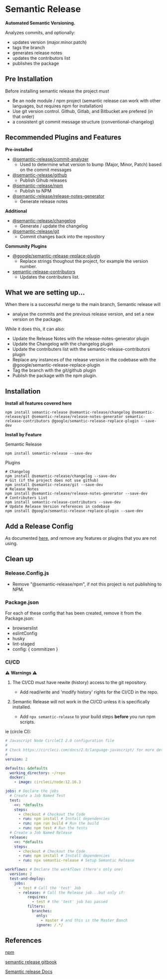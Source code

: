 # Semantic Release

__Automated Semantic Versioning.__

Analyzes commits, and optionally:
 - updates version (major.minor.patch)
 - tags the branch
 - generates release notes
 - updates the contributors list
 - publishes the package

## Pre Installation

Before installing semantic release the project *must*
- Be an node module / npm project (semantic release can work with other languages, but requires npm for installation)
- Use git version control. Github, Gitlab, and Bitbucket are prefered (in that order)
- a consistent git commit message structure (conventional-changelog)


## Recommended Plugins and Features

  __Pre-installed__
  - [@semantic-release/commit-analyzer](https://github.com/semantic-release/commit-analyzer) 
    - Used to determine what version to bump (Major, Minor, Patch) based on the commit messages
  - [@semantic-release/github](https://github.com/semantic-release/github)
      - Publish Gihub releases
  - [@semantic-release/npm](https://github.com/semantic-release/npm)
      - Publish to NPM
  - [@semantic-release/release-notes-generator](https://github.com/semantic-release/release-notes-generator)
      - Generate release notes

  __Additional__
  - [@semantic-release/changelog](https://github.com/semantic-release/changelog)
      - Generate / update the changelog
  - [@semantic-release/git](https://github.com/semantic-release/git)
      - Commit changes back into the repository

  __Community Plugins__
  - [@google/semantic-release-replace-plugin](https://github.com/google/semantic-release-replace-plugin)
      - Replace strings thoughout the project, for example the version number.
  - [semantic-release-contributors](https://github.com/flo-sch/semantic-release-contributors#readme)
      - Updates the contributers list.

## What we are setting up...
  When there is a successful merge to the main branch, Semantic release will

  - analyse the commits and the previous release version, and set a new version on the package.

  While it does this, it can also:

  - Update the Release Notes with the release-notes-generator plugin
  - Update the Changelog with the changelog plugin
  - Update the contributers list with the semantic-release-contributors plugin
  - Replace any instances of the release version in the codebase with the @google/semantic-release-replace-plugin
  - Tag the branch with the git/github plugin
  - Publish the package with the npm plugin.


## Installation

__Install all features covered here__

```
npm install semantic-release @semantic-release/changelog @semantic-release/git @semantic-release/release-notes-generator semantic-release-contributors @google/semantic-release-replace-plugin --save-dev
```

__Install by Feature__

Semantic Release

```
npm install semantic-release --save-dev
```

Plugins

```
# Changelog
npm install @semantic-release/changelog --save-dev
# Git (if the project does not use github)
npm install @semantic-release/git --save-dev
# Release Notes
npm install @semantic-release/release-notes-generator --save-dev
# Contributers List
npm install semantic-release-contributors --save-dev
# Update Release Version references in codebase
npm install @google/semantic-release-replace-plugin --save-dev
```

## Add a Release Config

As documented [here](./release.config.js.md), and remove any features or plugins that you are not using.

## Clean up

### Release.Config.js

  - Remove "@semantic-release/npm", if not this project is not publishing to NPM.

### Package.json 

  For each of these config that has been created, remove it from the Package.json:

  - browserslist
  - eslintConfig
  - husky
  - lint-staged
  - config: {
    commitizen
  }

  ### CI/CD

  ⚠️ __Warnings__ ⚠️

  1. The CI/CD must have rewite (history) access to the git repository.

      - Add read/write and 'modify history' rights for the CI/CD in the repo.

  2. Semantic Release will not work in the CI/CD unless it is specifically installed.

      - Add ```npx semantic-release``` to your build steps __before__ you run npm scripts.

  ie (circle CI):

  ```YAML
  # Javascript Node CircleCI 2.0 configuration file
  #
  # Check https://circleci.com/docs/2.0/language-javascript/ for more details
  #
  version: 2

  defaults: &defaults
    working_directory: ~/repo
    docker:
      - image: circleci/node:12.16.3

  jobs: # Declare the jobs
    # Create a Job Named Test
    test:
      <<: *defaults
      steps:
        - checkout # Checkout the Code
        - run: npm install # Install dependencies
        - run: npm run build # Run the build
        - run: npm test # Run the tests
    # Create a Job Named Release
    release:
      <<: *defaults
      steps:
        - checkout # Checkout the Code
        - run: npm install # Install dependencies
        - run: npx semantic-release # Setup Semantic Release

  workflows: # Declare the workflows (there's only one)
    version: 2
    test-and-deploy:
      jobs:
        - test # Call the 'test' Job
        - release: # Call the Release job...but only if:
            requires:
              - test # the 'test' job has passed
            filters:
              branches:
                only:
                  - master # and this is the Master Banch
                ignore: /.*/
  ```


## References

[npm](https://www.npmjs.com/package/semantic-release)

[semantic release gitbook](https://semantic-release.gitbook.io/semantic-release/)

[Semantic release Docs](https://github.com/semantic-release/semantic-release)

